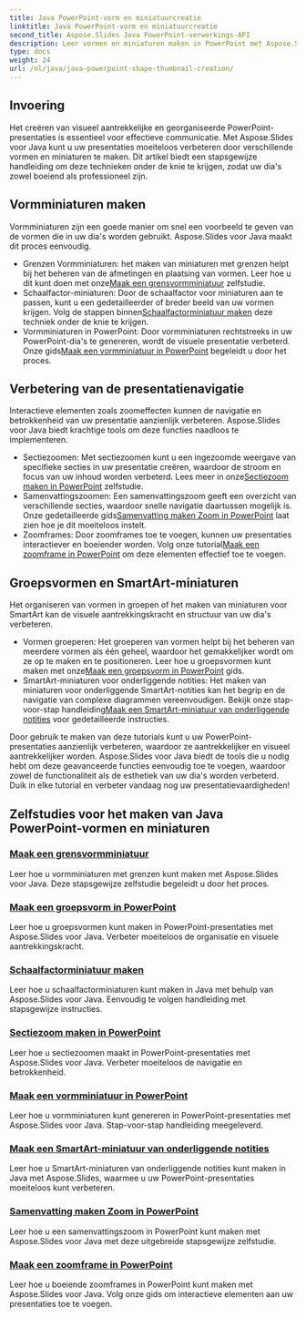 ```yaml
---
title: Java PowerPoint-vorm en miniatuurcreatie
linktitle: Java PowerPoint-vorm en miniatuurcreatie
second_title: Aspose.Slides Java PowerPoint-verwerkings-API
description: Leer vormen en miniaturen maken in PowerPoint met Aspose.Slides Java. Gedetailleerde tutorials over het maken van groepsvormen, schaalfactorminiaturen en zoomeffecten.
type: docs
weight: 24
url: /nl/java/java-powerpoint-shape-thumbnail-creation/
---
```

## Invoering

Het creëren van visueel aantrekkelijke en georganiseerde PowerPoint-presentaties is essentieel voor effectieve communicatie. Met Aspose.Slides voor Java kunt u uw presentaties moeiteloos verbeteren door verschillende vormen en miniaturen te maken. Dit artikel biedt een stapsgewijze handleiding om deze technieken onder de knie te krijgen, zodat uw dia's zowel boeiend als professioneel zijn.

## Vormminiaturen maken

Vormminiaturen zijn een goede manier om snel een voorbeeld te geven van de vormen die in uw dia's worden gebruikt. Aspose.Slides voor Java maakt dit proces eenvoudig.

-  Grenzen Vormminiaturen: het maken van miniaturen met grenzen helpt bij het beheren van de afmetingen en plaatsing van vormen. Leer hoe u dit kunt doen met onze[Maak een grensvormminiatuur](./create-bounds-shape-thumbnail/) zelfstudie.
- Schaalfactor-miniaturen: Door de schaalfactor voor miniaturen aan te passen, kunt u een gedetailleerder of breder beeld van uw vormen krijgen. Volg de stappen binnen[Schaalfactorminiatuur maken](./create-scaling-factor-thumbnail/) deze techniek onder de knie te krijgen.
-  Vormminiaturen in PowerPoint: Door vormminiaturen rechtstreeks in uw PowerPoint-dia's te genereren, wordt de visuele presentatie verbeterd. Onze gids[Maak een vormminiatuur in PowerPoint](./create-shape-thumbnail-powerpoint/) begeleidt u door het proces.

## Verbetering van de presentatienavigatie

Interactieve elementen zoals zoomeffecten kunnen de navigatie en betrokkenheid van uw presentatie aanzienlijk verbeteren. Aspose.Slides voor Java biedt krachtige tools om deze functies naadloos te implementeren.

-  Sectiezoomen: Met sectiezoomen kunt u een ingezoomde weergave van specifieke secties in uw presentatie creëren, waardoor de stroom en focus van uw inhoud worden verbeterd. Lees meer in onze[Sectiezoom maken in PowerPoint](./create-section-zoom-powerpoint/) zelfstudie.
- Samenvattingszoomen: Een samenvattingszoom geeft een overzicht van verschillende secties, waardoor snelle navigatie daartussen mogelijk is. Onze gedetailleerde gids[Samenvatting maken Zoom in PowerPoint](./create-summary-zoom-powerpoint/) laat zien hoe je dit moeiteloos instelt.
-  Zoomframes: Door zoomframes toe te voegen, kunnen uw presentaties interactiever en boeiender worden. Volg onze tutorial[Maak een zoomframe in PowerPoint](./create-zoom-frame-powerpoint/) om deze elementen effectief toe te voegen.

## Groepsvormen en SmartArt-miniaturen

Het organiseren van vormen in groepen of het maken van miniaturen voor SmartArt kan de visuele aantrekkingskracht en structuur van uw dia's verbeteren.

-  Vormen groeperen: Het groeperen van vormen helpt bij het beheren van meerdere vormen als één geheel, waardoor het gemakkelijker wordt om ze op te maken en te positioneren. Leer hoe u groepsvormen kunt maken met onze[Maak een groepsvorm in PowerPoint](./create-group-shape-powerpoint/) gids.
-  SmartArt-miniaturen voor onderliggende notities: Het maken van miniaturen voor onderliggende SmartArt-notities kan het begrip en de navigatie van complexe diagrammen vereenvoudigen. Bekijk onze stap-voor-stap handleiding[Maak een SmartArt-miniatuur van onderliggende notities](./create-smartart-child-note-thumbnail/) voor gedetailleerde instructies.

Door gebruik te maken van deze tutorials kunt u uw PowerPoint-presentaties aanzienlijk verbeteren, waardoor ze aantrekkelijker en visueel aantrekkelijker worden. Aspose.Slides voor Java biedt de tools die u nodig hebt om deze geavanceerde functies eenvoudig toe te voegen, waardoor zowel de functionaliteit als de esthetiek van uw dia's worden verbeterd. Duik in elke tutorial en verbeter vandaag nog uw presentatievaardigheden!
## Zelfstudies voor het maken van Java PowerPoint-vormen en miniaturen
### [Maak een grensvormminiatuur](./create-bounds-shape-thumbnail/)
Leer hoe u vormminiaturen met grenzen kunt maken met Aspose.Slides voor Java. Deze stapsgewijze zelfstudie begeleidt u door het proces.
### [Maak een groepsvorm in PowerPoint](./create-group-shape-powerpoint/)
Leer hoe u groepsvormen kunt maken in PowerPoint-presentaties met Aspose.Slides voor Java. Verbeter moeiteloos de organisatie en visuele aantrekkingskracht.
### [Schaalfactorminiatuur maken](./create-scaling-factor-thumbnail/)
Leer hoe u schaalfactorminiaturen kunt maken in Java met behulp van Aspose.Slides voor Java. Eenvoudig te volgen handleiding met stapsgewijze instructies.
### [Sectiezoom maken in PowerPoint](./create-section-zoom-powerpoint/)
Leer hoe u sectiezoomen maakt in PowerPoint-presentaties met Aspose.Slides voor Java. Verbeter moeiteloos de navigatie en betrokkenheid.
### [Maak een vormminiatuur in PowerPoint](./create-shape-thumbnail-powerpoint/)
Leer hoe u vormminiaturen kunt genereren in PowerPoint-presentaties met Aspose.Slides voor Java. Stap-voor-stap handleiding meegeleverd.
### [Maak een SmartArt-miniatuur van onderliggende notities](./create-smartart-child-note-thumbnail/)
Leer hoe u SmartArt-miniaturen van onderliggende notities kunt maken in Java met Aspose.Slides, waarmee u uw PowerPoint-presentaties moeiteloos kunt verbeteren.
### [Samenvatting maken Zoom in PowerPoint](./create-summary-zoom-powerpoint/)
 Leer hoe u een samenvattingszoom in PowerPoint kunt maken met Aspose.Slides voor Java met deze uitgebreide stapsgewijze zelfstudie.
### [Maak een zoomframe in PowerPoint](./create-zoom-frame-powerpoint/)
Leer hoe u boeiende zoomframes in PowerPoint kunt maken met Aspose.Slides voor Java. Volg onze gids om interactieve elementen aan uw presentaties toe te voegen.